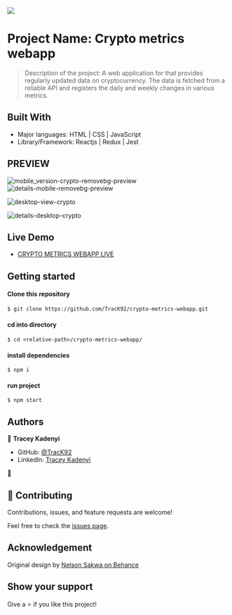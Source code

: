 ![](https://img.shields.io/badge/Microverse-blueviolet)

# Project Name: Crypto metrics webapp

> Description of the project: A web application for that provides regularly updated data on cryptocurrency. The data is fetched from a reliable API and registers the daily and weekly changes in various metrics.


## Built With

- Major languages: HTML | CSS | JavaScript 
- Library/Framework: Reactjs | Redux | Jest 

## PREVIEW

![mobile_version-crypto-removebg-preview](https://user-images.githubusercontent.com/40690789/190009851-a23125d6-4bc3-41e4-8a09-14e7ff2ff18b.png)
![details-mobile-removebg-preview](https://user-images.githubusercontent.com/40690789/190009880-2bbe7f2f-490b-4d73-b76f-d64f8f81d1fb.png)

![desktop-view-crypto](https://user-images.githubusercontent.com/40690789/190009946-6dd5c354-3149-4bb9-854c-176a8bcd7f4b.png)

![details-desktop-crypto](https://user-images.githubusercontent.com/40690789/190009969-27da0d76-2678-4264-9beb-85743a3bc1ba.png)


## Live Demo
- [CRYPTO METRICS WEBAPP LIVE](https://papaya-sunburst-a9d343.netlify.app/)

## Getting started

#### Clone this repository

```bash
$ git clone https://github.com/TracK92/crypto-metrics-webapp.git
```

#### cd into directory
```
$ cd <relative-path>/crypto-metrics-webapp/
```

#### install dependencies
``` run 
$ npm i
```
#### run project
```
$ npm start
```

## Authors

👤 **Tracey Kadenyi**

- GitHub: [@TracK92](https://github.com/TracK92)
- LinkedIn: [Tracey Kadenyi](https://www.linkedin.com/in/tracey-kadenyi/)

👤
## 🤝 Contributing

Contributions, issues, and feature requests are welcome!

Feel free to check the [issues page](../../issues/).

## Acknowledgement

Original design by [Nelson Sakwa on Behance](https://www.behance.net/sakwadesignstudio)

## Show your support

Give a ⭐️ if you like this project!
